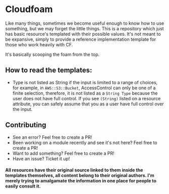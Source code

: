 # Cloudfoam
Like many things, sometimes we become useful enough to know how to use something, but we may forget the little things. This is a repository which just has basic resource's templated with their possible values. It's not meant to be expansive, simply to provide a reference implementation template for those who work heavily with CF.

It's basically scooping the foam from the top.

## How to read the templates:
* Type is not listed as String if the input is limited to a range of choices, for example, in `AWS::S3::Bucket`, AccessControl can only be one of a finite selection, therefore, it is not listed as a `String Type` because the user does not have full control. If you see `(String)` listed on a resource attribute, you can safely assume that you as a user have full control over the input.

## Contributing
* See an error? Feel free to create a PR! 
* Been working on a module recently and see it's not here? Feel free to create a PR!
* Want to add something? Feel free to create a PR!
* Have an issue? Ticket it up!

#### All resources have their original source linked to them inside the templates themselves, all content belong to their original authors. I'm merely trying to amalgamate the information in one place for people to easily consult it.
